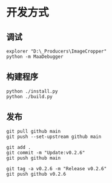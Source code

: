 # 开发方式

## 调试

``` shell
explorer "D:\_Producers\ImageCropper"
python -m MaaDebugger
```

## 构建程序

``` shell
python ./install.py
python ./build.py
```

## 发布

``` shell
git pull github main
git push --set-upstream github main

git add .
git commit -m "Update:v0.2.6"
git push github main

git tag -a v0.2.6 -m "Release v0.2.6"
git push github v0.2.6
```
